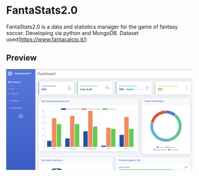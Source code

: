 # FantaStats2.0

FantaStats2.0 is a data and statistics manager for the game of fantasy soccer. Developing via python and MongoDB.
Dataset used(https://www.fantacalcio.it/)


## Preview

![FantaStats 2.0 Preview](img/preview_fantastats.png)
